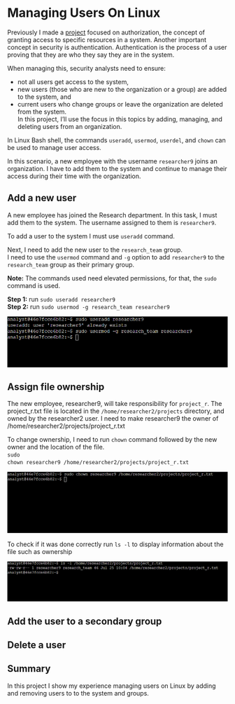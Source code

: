 # Managing Users On Linux

Previously I made a <a href="https://github.com/ycast-tech/Managing-Linux-File-Permissions">project</a> focused on authorization, the concept of granting access to specific resources in a system. Another important concept in security is authentication. Authentication is the process of a user proving that they are who they say they are in the system.

When managing this, security analysts need to ensure: 
- not all users get access to the system,
- new users (those who are new to the organization or a group) are added to the system, and
- current users who change groups or leave the organization are deleted from the system.<br>
In this project, I’ll use the focus in this topics by adding, managing, and deleting users from an organization.


In Linux Bash shell, the commands <code>useradd</code>, <code>usermod</code>, <code>userdel</code>, and <code>chown</code> can be used to manage user access.

In this scenario, a new employee with the username <code>researcher9</code> joins an organization. I have to add them to the system and continue to manage their access during their time with the organization.

## Add a new user

A new employee has joined the Research department. In this task, I must add them to the system. The username assigned to them is <code>researcher9</code>.

To add a user to the system I must use <code>useradd</code> command.

Next, I need to add the new user to the <code>research_team</code> group.<br>
I need to use the <code>usermod</code> command and <code>-g</code> option to add <code>researcher9</code> to the <code>research_team</code> group as their primary group.

<b>Note:</b> The commands used need elevated permissions, for that, the <code>sudo</code> command is used.

<b>Step 1:</b> run <code>sudo useradd researcher9</code><br>
<b>Step 2:</b> run <code>sudo usermod -g research_team researcher9</code>

<img src="images/researcher9added.png" width=700>

## Assign file ownership

The new employee, researcher9, will take responsibility for <code>project_r</code>. The project_r.txt file is located in the <code>/home/researcher2/projects</code> directory, and owned by the researcher2 user. I need to make researcher9 the owner of /home/researcher2/projects/project_r.txt

To change ownership, I need to run <code>chown</code> command followed by the new owner and the location of the file.<br>
<code>sudo chown researcher9 /home/researcher2/projects/project_r.txt</code>

<img src="images/researcher9owner.png" width=700>

To check if it was done correctly run <code>ls -l</code> to display information about the file such as ownership

<img src="images/checkowner.png" width=700>

## Add the user to a secondary group



## Delete a user



## Summary

In this project I show my experience managing users on Linux by adding and removing users to to the system and groups.

